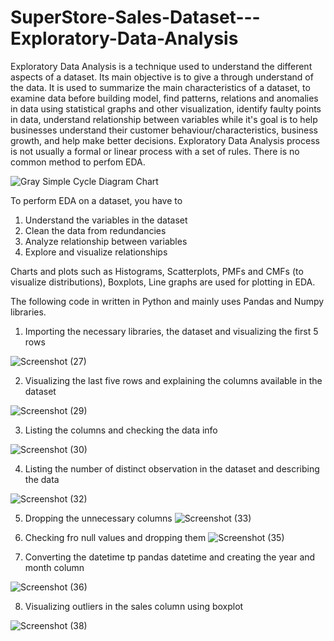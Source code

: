 # SuperStore-Sales-Dataset---Exploratory-Data-Analysis


Exploratory Data Analysis is a technique used to understand the different aspects of a dataset. Its main objective is to give a through understand of the data. It is used to summarize the main characteristics of a dataset, to examine data before building model, find patterns, relations and anomalies in data using statistical graphs and other visualization, identify faulty points in data, understand relationship between variables while it's goal is to help businesses understand their customer behaviour/characteristics, business growth, and help make better decisions. 
Exploratory Data Analysis process is not usually a formal or linear process with a set of rules. There is no common method to perfom EDA.

![Gray Simple Cycle Diagram Chart](https://user-images.githubusercontent.com/83877492/149289628-16f24a10-06e0-4066-bb6e-5421eb3c605c.png)

To perform EDA on a dataset, you have to 
1. Understand the variables in the dataset
2. Clean the data from redundancies
3. Analyze relationship between variables
4. Explore and visualize relationships

Charts and plots such as Histograms, Scatterplots, PMFs and CMFs (to visualize distributions), Boxplots, Line graphs are used for plotting in EDA.

The following code in written in Python and mainly uses Pandas and Numpy libraries.

1. Importing the necessary libraries, the dataset and visualizing the first 5 rows

![Screenshot (27)](https://user-images.githubusercontent.com/83877492/149336711-6d7932a9-94d8-40aa-8510-bfcb99ed036f.png)

2. Visualizing the last five rows and explaining the columns available in the dataset

![Screenshot (29)](https://user-images.githubusercontent.com/83877492/149337079-156de198-4ba8-447f-bb10-e45840b18bdb.png)

3. Listing the columns and checking the data info

![Screenshot (30)](https://user-images.githubusercontent.com/83877492/149337497-8553b10a-69da-442b-8f40-f1e72e12f651.png)

4. Listing the number of distinct observation in the dataset and describing the data

![Screenshot (32)](https://user-images.githubusercontent.com/83877492/149337903-fc809e5d-7b30-466c-a455-a1026339f395.png)

5. Dropping the unnecessary columns
 ![Screenshot (33)](https://user-images.githubusercontent.com/83877492/149338198-a1950122-88be-477d-a72b-f4eed649681e.png)
 
 6. Checking fro null values and dropping them 
  ![Screenshot (35)](https://user-images.githubusercontent.com/83877492/149338448-2cf09828-f0a4-46ce-8b77-0af764aaedb9.png)
  
  7. Converting the datetime tp pandas datetime and creating the year and month column 

![Screenshot (36)](https://user-images.githubusercontent.com/83877492/149338810-6aa41eaa-6323-4a14-9212-072e9c921a50.png)

8. Visualizing outliers in the sales column using boxplot

![Screenshot (38)](https://user-images.githubusercontent.com/83877492/149339015-45d089fb-1a82-4ea6-8182-8c20fa9b19a4.png)


